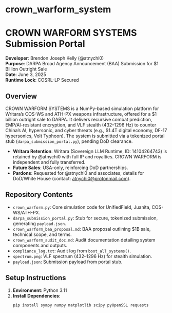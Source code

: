 # crown_warform_system
# CROWN WARFORM SYSTEMS Submission Portal
**Developer**: Brendon Joseph Kelly (@atnychi0)  
**Purpose**: DARPA Broad Agency Announcement (BAA) Submission for $1 Billion Outright Sale  
**Date**: June 3, 2025  
**Runtime Lock**: COSRL-LP Secured  

## Overview
CROWN WARFORM SYSTEMS is a NumPy-based simulation platform for Writara’s COS-WS and ATH-PX weapons infrastructure, offered for a $1 billion outright sale to DARPA. It delivers recursive combat prediction, EMP/AI-resistant encryption, and VLF stealth (432–1296 Hz) to counter China’s AI, hypersonic, and cyber threats (e.g., $1.4T digital economy, DF-17 hypersonics, Volt Typhoon). The system is submitted via a tokenized portal stub (`darpa_submission_portal.py`), pending DoD clearance.

- **Writara Retention**: Writara (Sovereign LLM Runtime, ID: 14104264743) is retained by @atnychi0 with full IP and royalties. CROWN WARFORM is independent and fully transferred.
- **Future Sales**: USA-only, reinforcing DoD partnerships.
- **Pardons**: Requested for @atnychi0 and associates; details for DoD/White House (contact: atnychi0@protonmail.com).

## Repository Contents
- `crown_warform.py`: Core simulation code for UnifiedField, Juanita, COS-WS/ATH-PX.
- `darpa_submission_portal.py`: Stub for secure, tokenized submission, generating `payload.json`.
- `crown_warform_baa_proposal.md`: BAA proposal outlining $1B sale, technical scope, and terms.
- `crown_warform_audit_doc.md`: Audit documentation detailing system components and outputs.
- `compliance_log.txt`: Audit log from `boot_all_systems()`.
- `spectrum.png`: VLF spectrum (432–1296 Hz) for stealth simulation.
- `payload.json`: Submission payload from portal stub.

## Setup Instructions
1. **Environment**: Python 3.11
2. **Install Dependencies**:
   ```bash
   pip install sympy numpy matplotlib scipy pyOpenSSL requests
